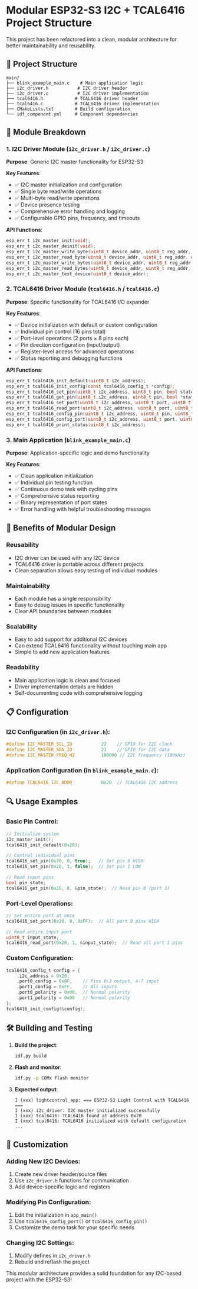 # Modular ESP32-S3 I2C + TCAL6416 Project Structure

This project has been refactored into a clean, modular architecture for better maintainability and reusability.

## 📁 Project Structure

```
main/
├── blink_example_main.c    # Main application logic
├── i2c_driver.h           # I2C driver header
├── i2c_driver.c           # I2C driver implementation
├── tcal6416.h            # TCAL6416 driver header  
├── tcal6416.c            # TCAL6416 driver implementation
├── CMakeLists.txt        # Build configuration
└── idf_component.yml     # Component dependencies
```

## 🔧 Module Breakdown

### 1. I2C Driver Module (`i2c_driver.h` / `i2c_driver.c`)
**Purpose**: Generic I2C master functionality for ESP32-S3

**Key Features**:
- ✅ I2C master initialization and configuration
- ✅ Single byte read/write operations
- ✅ Multi-byte read/write operations  
- ✅ Device presence testing
- ✅ Comprehensive error handling and logging
- ✅ Configurable GPIO pins, frequency, and timeouts

**API Functions**:
```c
esp_err_t i2c_master_init(void);
esp_err_t i2c_master_deinit(void);
esp_err_t i2c_master_write_byte(uint8_t device_addr, uint8_t reg_addr, uint8_t data);
esp_err_t i2c_master_read_byte(uint8_t device_addr, uint8_t reg_addr, uint8_t *data);
esp_err_t i2c_master_write_bytes(uint8_t device_addr, uint8_t reg_addr, const uint8_t *data, size_t len);
esp_err_t i2c_master_read_bytes(uint8_t device_addr, uint8_t reg_addr, uint8_t *data, size_t len);
esp_err_t i2c_master_test_device(uint8_t device_addr);
```

### 2. TCAL6416 Driver Module (`tcal6416.h` / `tcal6416.c`)
**Purpose**: Specific functionality for TCAL6416 I/O expander

**Key Features**:
- ✅ Device initialization with default or custom configuration
- ✅ Individual pin control (16 pins total)
- ✅ Port-level operations (2 ports × 8 pins each)
- ✅ Pin direction configuration (input/output)
- ✅ Register-level access for advanced operations
- ✅ Status reporting and debugging functions

**API Functions**:
```c
esp_err_t tcal6416_init_default(uint8_t i2c_address);
esp_err_t tcal6416_init_config(const tcal6416_config_t *config);
esp_err_t tcal6416_set_pin(uint8_t i2c_address, uint8_t pin, bool state);
esp_err_t tcal6416_get_pin(uint8_t i2c_address, uint8_t pin, bool *state);
esp_err_t tcal6416_set_port(uint8_t i2c_address, uint8_t port, uint8_t value);
esp_err_t tcal6416_read_port(uint8_t i2c_address, uint8_t port, uint8_t *value);
esp_err_t tcal6416_config_pin(uint8_t i2c_address, uint8_t pin, uint8_t direction);
esp_err_t tcal6416_config_port(uint8_t i2c_address, uint8_t port, uint8_t config);
esp_err_t tcal6416_print_status(uint8_t i2c_address);
```

### 3. Main Application (`blink_example_main.c`)
**Purpose**: Application-specific logic and demo functionality

**Key Features**:
- ✅ Clean application initialization
- ✅ Individual pin testing function
- ✅ Continuous demo task with cycling pins
- ✅ Comprehensive status reporting
- ✅ Binary representation of port states
- ✅ Error handling with helpful troubleshooting messages

## 🚀 Benefits of Modular Design

### **Reusability**
- I2C driver can be used with any I2C device
- TCAL6416 driver is portable across different projects
- Clean separation allows easy testing of individual modules

### **Maintainability** 
- Each module has a single responsibility
- Easy to debug issues in specific functionality
- Clear API boundaries between modules

### **Scalability**
- Easy to add support for additional I2C devices
- Can extend TCAL6416 functionality without touching main app
- Simple to add new application features

### **Readability**
- Main application logic is clean and focused
- Driver implementation details are hidden
- Self-documenting code with comprehensive logging

## 📋 Configuration

### I2C Configuration (in `i2c_driver.h`):
```c
#define I2C_MASTER_SCL_IO           22    // GPIO for I2C clock
#define I2C_MASTER_SDA_IO           21    // GPIO for I2C data  
#define I2C_MASTER_FREQ_HZ          100000 // I2C frequency (100kHz)
```

### Application Configuration (in `blink_example_main.c`):
```c
#define TCAL6416_I2C_ADDR           0x20  // TCAL6416 I2C address
```

## 🔍 Usage Examples

### Basic Pin Control:
```c
// Initialize system
i2c_master_init();
tcal6416_init_default(0x20);

// Control individual pins
tcal6416_set_pin(0x20, 0, true);   // Set pin 0 HIGH
tcal6416_set_pin(0x20, 1, false);  // Set pin 1 LOW

// Read input pins
bool pin_state;
tcal6416_get_pin(0x20, 8, &pin_state);  // Read pin 8 (port 1)
```

### Port-Level Operations:
```c
// Set entire port at once
tcal6416_set_port(0x20, 0, 0xFF);  // All port 0 pins HIGH

// Read entire input port
uint8_t input_state;
tcal6416_read_port(0x20, 1, &input_state);  // Read all port 1 pins
```

### Custom Configuration:
```c
tcal6416_config_t config = {
    .i2c_address = 0x20,
    .port0_config = 0x0F,    // Pins 0-3 output, 4-7 input
    .port1_config = 0xFF,    // All inputs
    .port0_polarity = 0x00,  // Normal polarity
    .port1_polarity = 0x00   // Normal polarity
};
tcal6416_init_config(&config);
```

## 🛠️ Building and Testing

1. **Build the project**:
   ```bash
   idf.py build
   ```

2. **Flash and monitor**:
   ```bash
   idf.py -p COMx flash monitor
   ```

3. **Expected output**:
   ```
   I (xxx) lightcontrol_app: === ESP32-S3 Light Control with TCAL6416 ===
   I (xxx) i2c_driver: I2C master initialized successfully
   I (xxx) tcal6416: TCAL6416 found at address 0x20
   I (xxx) tcal6416: TCAL6416 initialized with default configuration
   ...
   ```

## 🔧 Customization

### Adding New I2C Devices:
1. Create new driver header/source files
2. Use `i2c_driver.h` functions for communication
3. Add device-specific logic and registers

### Modifying Pin Configuration:
1. Edit the initialization in `app_main()`
2. Use `tcal6416_config_port()` or `tcal6416_config_pin()`
3. Customize the demo task for your specific needs

### Changing I2C Settings:
1. Modify defines in `i2c_driver.h`
2. Rebuild and reflash the project

This modular architecture provides a solid foundation for any I2C-based project with the ESP32-S3!